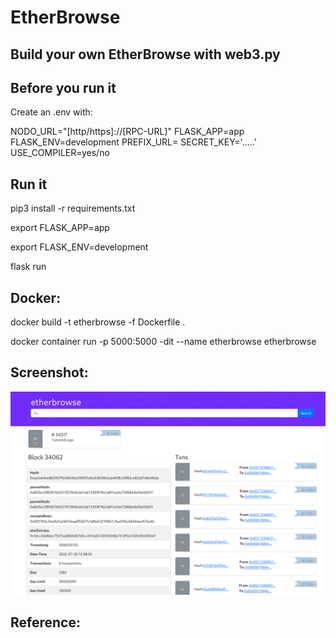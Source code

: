 # EtherBrowse

## Build your own EtherBrowse with web3.py


## Before you run it

Create an .env with:

NODO_URL="[http/https]://[RPC-URL]"
FLASK_APP=app 
FLASK_ENV=development
PREFIX_URL=
SECRET_KEY='.....'
USE_COMPILER=yes/no



## Run it

pip3 install -r requirements.txt

export FLASK_APP=app

export FLASK_ENV=development

flask run

## Docker:


docker build -t etherbrowse -f Dockerfile .

docker container run -p 5000:5000 -dit --name etherbrowse etherbrowse


## Screenshot:

![alt="Etherscan Webapp Screenshot"](Images/block-detail.png)


## Reference: 


